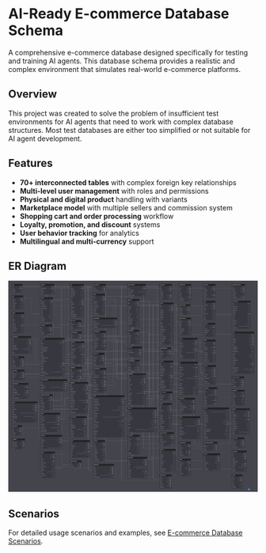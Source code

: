    # AI-Ready E-commerce Database Schema

   A comprehensive e-commerce database designed specifically for testing and training AI agents. This database schema provides a realistic and complex environment that simulates real-world e-commerce platforms.

   ## Overview

   This project was created to solve the problem of insufficient test environments for AI agents that need to work with complex database structures. Most test databases are either too simplified or not suitable for AI agent development.

   ## Features

   - **70+ interconnected tables** with complex foreign key relationships
   - **Multi-level user management** with roles and permissions
   - **Physical and digital product** handling with variants
   - **Marketplace model** with multiple sellers and commission system
   - **Shopping cart and order processing** workflow
   - **Loyalty, promotion, and discount** systems
   - **User behavior tracking** for analytics
   - **Multilingual and multi-currency** support


   ## ER Diagram

   ![E-commerce Database ER Diagram](diagrams/er_diagram_full.png)


   ## Scenarios

   For detailed usage scenarios and examples, see [E-commerce Database Scenarios](docs/ecommerce-database-usage-scenarios.md).

